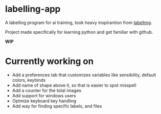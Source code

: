 # labelling-app

A labelling program for ai training, took heavy inspirantion from [labelImg](https://github.com/heartexlabs/labelImg).

Project made specifically for learning python and get familiar with github.

**WIP**

# Currently working on
- Add a preferences tab that customizes variables like sensibility, default colors, keybinds
- Add name of shape above it, so that is easier to spot misspell
- Add a counter for the total images
- Add support for windows users
- Optmize keyboard key handling
- Add way for finding specific labels, and files
